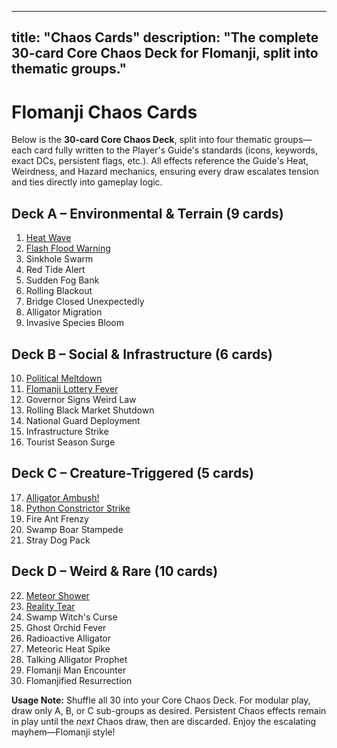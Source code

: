 
---
title: "Chaos Cards"
description: "The complete 30-card Core Chaos Deck for Flomanji, split into thematic groups."
---

# Flomanji Chaos Cards

Below is the **30-card Core Chaos Deck**, split into four thematic groups—each card fully written to the Player's Guide's standards (icons, keywords, exact DCs, persistent flags, etc.). All effects reference the Guide's Heat, Weirdness, and Hazard mechanics, ensuring every draw escalates tension and ties directly into gameplay logic.

## Deck A – Environmental & Terrain (9 cards)
1. [Heat Wave](chaos-environmental-heat-wave.md)
2. [Flash Flood Warning](chaos-environmental-flash-flood.md)
3. Sinkhole Swarm
4. Red Tide Alert
5. Sudden Fog Bank
6. Rolling Blackout
7. Bridge Closed Unexpectedly
8. Alligator Migration
9. Invasive Species Bloom

## Deck B – Social & Infrastructure (6 cards)
10. [Political Meltdown](chaos-social-political-meltdown.md)
11. [Flomanji Lottery Fever](chaos-social-lottery-fever.md)
12. Governor Signs Weird Law
13. Rolling Black Market Shutdown
14. National Guard Deployment
15. Infrastructure Strike
16. Tourist Season Surge

## Deck C – Creature-Triggered (5 cards)
17. [Alligator Ambush!](chaos-creature-alligator-ambush.md)
18. [Python Constrictor Strike](chaos-creature-python-constrictor.md)
19. Fire Ant Frenzy
20. Swamp Boar Stampede
21. Stray Dog Pack

## Deck D – Weird & Rare (10 cards)
22. [Meteor Shower](chaos-weird-meteor-shower.md)
23. [Reality Tear](chaos-weird-reality-tear.md)
24. Swamp Witch's Curse
25. Ghost Orchid Fever
26. Radioactive Alligator
27. Meteoric Heat Spike
28. Talking Alligator Prophet
29. Flomanji Man Encounter
30. Flomanjified Resurrection

**Usage Note:** Shuffle all 30 into your Core Chaos Deck. For modular play, draw only A, B, or C sub-groups as desired. Persistent Chaos effects remain in play until the *next* Chaos draw, then are discarded. Enjoy the escalating mayhem—Flomanji style!
